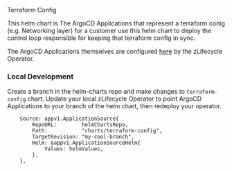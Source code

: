 Terraform Config

This helm chart is 
The ArgoCD Applications that represent a terraform conig (e.g. Networking layer) for a customer use this helm chart to deploy the control loop responsible for keeping that terraform config in sync. 

The ArgoCD Applications themselves are configured [here](https://github.com/CompuZest/zlifecycle-il-operator/blob/fd4715c0e2978be8b3f3d0b7dbc33584ad390ff5/controllers/argocd/generate.go#L101) by the zLifecycle Operator.

### Local Development

Create a branch in the helm-charts repo and make changes to `terraform-config` chart.
Update your local zLifecycle Operator to point ArgoCD Applications to your branch of the helm chart, then redeploy your operator.

```
    Source: appv1.ApplicationSource{
        RepoURL:        helmChartsRepo,
        Path:           "charts/terraform-config",
        TargetRevision: "my-cool-branch",
        Helm: &appv1.ApplicationSourceHelm{
            Values: helmValues,
        },
    },
```